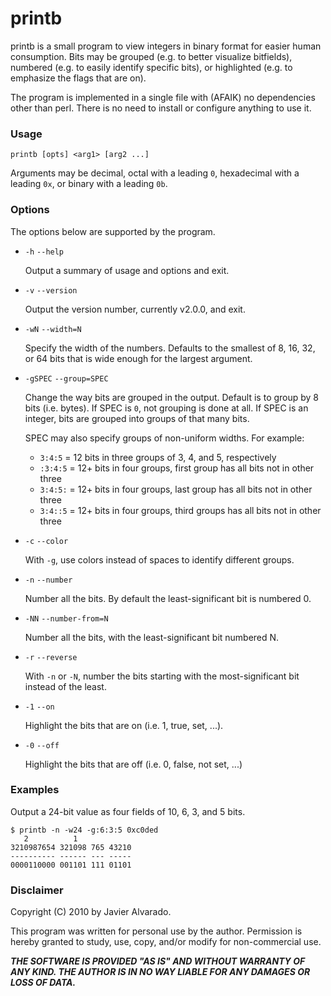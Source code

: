 # printb

printb is a small program to view integers in binary format for easier human consumption. Bits may be grouped (e.g. to better visualize bitfields), numbered (e.g. to easily identify specific bits), or highlighted (e.g. to emphasize the flags that are on).

The program is implemented in a single file with (AFAIK) no dependencies other than perl. There is no need to install or configure anything to use it.

### Usage

    printb [opts] <arg1> [arg2 ...]

Arguments may be decimal, octal with a leading `0`, hexadecimal with a leading `0x`, or binary with a leading `0b`.

### Options

The options below are supported by the program.

* `-h` `--help`

  Output a summary of usage and options and exit.

* `-v` `--version`

  Output the version number, currently v2.0.0, and exit.    

* `-wN` `--width=N`

  Specify the width of the numbers. Defaults to the smallest of 8, 16, 32, or 64 bits that is wide enough for the largest argument.

* `-gSPEC` `--group=SPEC`

  Change the way bits are grouped in the output. Default is to group by 8 bits (i.e. bytes). If SPEC is `0`, not grouping is done at all. If SPEC is an integer, bits are grouped into groups of that many bits.

  SPEC may also specify groups of non-uniform widths. For example:

  * `3:4:5` = 12 bits in three groups of 3, 4, and 5, respectively
  * `:3:4:5` = 12+ bits in four groups, first group has all bits not in other three
  * `3:4:5:` = 12+ bits in four groups, last group has all bits not in other three
  * `3:4::5` = 12+ bits in four groups, third groups has all bits not in other three


* `-c` `--color`

  With `-g`, use colors instead of spaces to identify different groups.

* `-n` `--number`

  Number all the bits. By default the least-significant bit is numbered 0.

* `-NN` `--number-from=N`

  Number all the bits, with the least-significant bit numbered N.

* `-r` `--reverse`

  With `-n` or `-N`, number the bits starting with the most-significant bit instead of the least.

* `-1` `--on`

  Highlight the bits that are on (i.e. 1, true, set, ...).

* `-0` `--off`

  Highlight the bits that are off (i.e. 0, false, not set, ...)

### Examples

Output a 24-bit value as four fields of 10, 6, 3, and 5 bits.

```
$ printb -n -w24 -g:6:3:5 0xc0ded
   2          1            
3210987654 321098 765 43210
---------- ------ --- -----
0000110000 001101 111 01101
```

### Disclaimer

Copyright (C) 2010 by Javier Alvarado.

This program was written for personal use by the author. Permission is hereby granted to study, use, copy, and/or modify for non-commercial use.

***THE SOFTWARE IS PROVIDED "AS IS" AND WITHOUT WARRANTY OF ANY KIND. THE AUTHOR IS IN NO WAY LIABLE FOR ANY DAMAGES OR LOSS OF DATA.***
